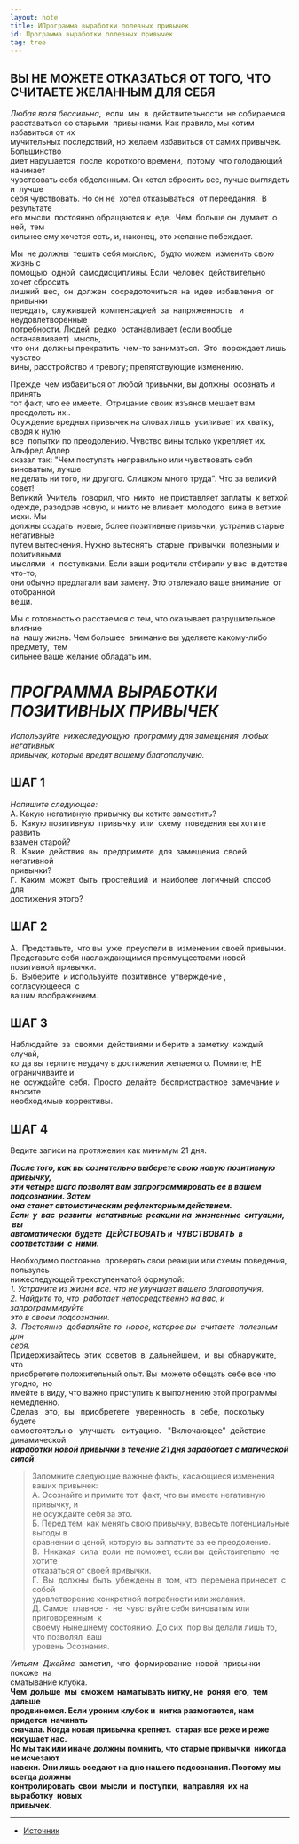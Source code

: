 ```yaml
---
layout: note
title: ИПрограмма выработки полезных привычек
id: Программа выработки полезных привычек
tag: tree
---
```


## ВЫ НЕ МОЖЕТЕ ОТКАЗАТЬСЯ ОТ ТОГО, ЧТО СЧИТАЕТЕ ЖЕЛАННЫМ ДЛЯ СЕБЯ

_Любая воля бессильна_,  если  мы  в  действительности  не собираемся  
расставаться со старыми  привычками. Как правило, мы хотим  избавиться от их  
мучительных последствий, но желаем избавиться от самих привычек. Большинство  
диет нарушается  после  короткого времени,  потому  что голодающий  начинает  
чувствовать себя обделенным. Он хотел сбросить вес, лучше выглядеть и  лучше  
себя чувствовать. Но он не  хотел отказываться  от переедания.  В результате  
его мысли  постоянно обращаются к  еде.  Чем  больше он  думает  о ней,  тем  
сильнее ему хочется есть, и, наконец, это желание побеждает.

Мы  не должны  тешить себя мыслью,  будто можем  изменить свою  жизнь с  
помощью  одной  самодисциплины. Если  человек  действительно  хочет сбросить  
лишний  вес,  он  должен  сосредоточиться  на  идее  избавления  от привычки  
передать,  служившей  компенсацией  за  напряженность   и  неудовлетворенные  
потребности. Людей  редко  останавливает (если вообще останавливает)  мысль,  
что они  должны прекратить  чем-то заниматься.  Это  порождает лишь  чувство  
вины, расстройство и тревогу; препятствующие изменению.

Прежде  чем избавиться от любой привычки, вы должны  осознать и принять  
тот факт; что ее имеете.  Отрицание своих изъянов мешает вам преодолеть их..  
Осуждение вредных привычек на словах лишь  усиливает их хватку, сводя к нулю  
все  попытки по преодолению. Чувство вины только укрепляет их. Альфред Адлер  
сказал так: "Чем поступать неправильно или чувствовать себя виноватым, лучше  
не делать ни того, ни другого. Слишком много труда". Что за великий совет!  
Великий  Учитель  говорил, что  никто  не приставляет заплаты  к ветхой  
одежде, разодрав новую, и никто не вливает  молодого  вина в ветхие мехи. Мы  
должны создать  новые, более позитивные привычки, устранив старые негативные  
путем вытеснения. Нужно вытеснять  старые  привычки  полезными и позитивными  
мыслями  и  поступками. Если ваши родители отбирали у вас  в детстве что-то,  
они обычно предлагали вам замену. Это отвлекало ваше внимание  от отобранной  
вещи.

Мы с готовностью расстаемся с тем, что оказывает разрушительное влияние  
на  нашу жизнь. Чем большее  внимание вы уделяете какому-либо предмету,  тем  
сильнее ваше желание обладать им.

# _**ПРОГРАММА ВЫРАБОТКИ ПОЗИТИВНЫХ ПРИВЫЧЕК**_

_Используйте  нижеследующую  программу для замещения  любых  негативных  
привычек, которые вредят вашему благополучию._

## ШАГ 1

_Напишите следующее:_  
А. Какую негативную привычку вы хотите заместить?  
Б.  Какую позитивную  привычку  или  схему  поведения вы хотите развить  
взамен старой?  
В.  Какие  действия  вы  предпримете  для  замещения  своей  негативной  
привычки?  
Г.  Каким  может  быть  простейший  и  наиболее  логичный  способ   для  
достижения этого?

## ШАГ 2

А.  Представьте,  что вы  уже  преуспели в  изменении своей привычки.  
Представьте себя наслаждающимся преимуществами новой позитивной привычки.  
Б.  Выберите  и используйте  позитивное  утверждение , согласующееся  с  
вашим воображением.

## ШАГ З

Наблюдайте  за  своими  действиями и берите а заметку  каждый  случай,  
когда вы терпите неудачу в достижении желаемого. Помните; НЕ ограничивайте и  
не  осуждайте  себя.  Просто  делайте  беспристрастное  замечание и  вносите  
необходимые коррективы.

## ШАГ 4

Ведите записи на протяжении как минимум 21 дня.

**_После того, как вы сознательно выберете свою новую позитивную привычку,  
эти четыре шага позволят вам запрограммировать ее в вашем подсознании. Затем  
она станет автоматическим рефлекторным действием.  
Если  у  вас  развиты  негативные  реакции на  жизненные  ситуации,  вы  
автоматически  будете  ДЕЙСТВОВАТЬ и  ЧУВСТВОВАТЬ  в  соответствии  с  ними._**

Необходимо постоянно  проверять свои реакции или схемы поведения,  пользуясь  
нижеследующей трехступенчатой формулой:  
_1. Устраните из жизни все. что не улучшает вашего благополучия.  
2. Найдите то, что  работает непосредственно на вас, и запрограммируйте  
это в своем подсознании.  
3.  Постоянно  добавляйте то  новое, которое вы  считаете  полезным для  
себя._  
Придерживайтесь  этих  советов  в  дальнейшем,  и  вы  обнаружите,  что  
приобретете положительный опыт. Вы  можете обещать себе все что  угодно,  но  
имейте в виду, что важно приступить к выполнению этой программы  немедленно.  
Сделав   это,  вы   приобретете   уверенность   в  себе,  поскольку   будете  
самостоятельно   улучшать   ситуацию.   "Включающее"  действие  динамической  
_**наработки новой привычки в течение 21 дня заработает с магической силой**_.

> Запомните следующие важные факты, касающиеся изменения ваших привычек:  
> А. Осознайте и примите тот  факт, что вы имеете негативную  привычку, и  
> не осуждайте себя за это.  
> Б. Перед тем  как менять свою привычку, взвесьте потенциальные выгоды в  
> сравнении с ценой, которую вы заплатите за ее преодоление.  
> В.  Никакая  сила  воли  не поможет, если вы  действительно  не  хотите  
> отказаться от своей привычки.  
> Г.  Вы  должны  быть  убеждены в  том, что  перемена принесет  с  собой  
> удовлетворение конкретной потребности или желания.  
> Д. Самое  главное -  не  чувствуйте себя виноватым или приговоренным  к  
> своему нынешнему состоянию. До сих  пор вы делали лишь то, что позволял  ваш  
> уровень Осознания.

_Уильям  Джеймс_  заметил,  что  формирование  новой  привычки похоже  на  
сматывание клубка.  
**Чем  дольше  мы  сможем  наматывать нитку, не  роняя  его,  тем  дальше  
продвинемся. Если уроним клубок и  нитка размотается, нам придется  начинать  
сначала. Когда новая привычка крепнет.  старая все реже и реже искушает нас.  
Но мы так или иначе должны помнить, что старые привычки  никогда не исчезают  
навеки. Они лишь оседают на дно нашего подсознания. Поэтому мы всегда должны  
контролировать  свои  мысли  и  поступки,  направляя  их на выработку  новых  
привычек.**



---
- [Источник](http://enlp.info/nlp47.htm)
